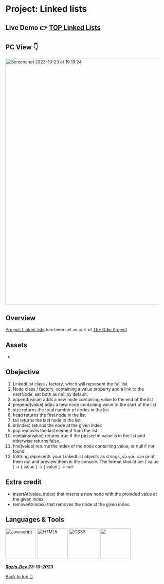 # Project: Linked lists

## Live Demo 👉 [TOP Linked Lists](https://github.com/curveservices/TOP-linked-lists)

## PC View 👇
<img width="808" alt="Screenshot 2023-10-23 at 19 10 24" src="https://github.com/curveservices/TOP-linked-lists/assets/101556296/8f7986fe-5412-43e4-a338-993a9ff2684c">


## Overview

[Project: Linked lists](https://www.theodinproject.com/lessons/javascript-linked-lists#solutions) has been set as part of [The Odin Project](https://www.theodinproject.com/)

## Assets

- 

## Obejective

1. LinkedList class / factory, which will represent the full list.
2. Node class / factory, containing a value property and a link to the nextNode, set both as null by default.
3. append(value) adds a new node containing value to the end of the list
4. prepend(value) adds a new node containing value to the start of the list
5. size returns the total number of nodes in the list
6. head returns the first node in the list
7. tail returns the last node in the list
8. at(index) returns the node at the given index
9. pop removes the last element from the list
10. contains(value) returns true if the passed in value is in the list and otherwise returns false.
11. find(value) returns the index of the node containing value, or null if not found.
12. toString represents your LinkedList objects as strings, so you can print them out and preview them in the console. The format should be: ( value ) -> ( value ) -> ( value ) -> null

## Extra credit
- insertAt(value, index) that inserts a new node with the provided value at the given index.
- removeAt(index) that removes the node at the given index.

## Languages & Tools

<a href="https://javascript.info/"><img width="100" alt="Javascript" src="https://cdn.jsdelivr.net/gh/devicons/devicon/icons/javascript/javascript-plain.svg" /></a> <a href="https://html.com/html5/"><img width="100" alt="HTML5" src="https://cdn.jsdelivr.net/gh/devicons/devicon/icons/html5/html5-plain-wordmark.svg" /></a> <a href="https://css3.com/"><img width="100" alt="CSS3" src="https://cdn.jsdelivr.net/gh/devicons/devicon/icons/css3/css3-plain-wordmark.svg" /></a> <img width="100" src="https://cdn.jsdelivr.net/gh/devicons/devicon/icons/git/git-original.svg" />
          


***<a href="https://twitter.com/Crypto_Rozla"> Rozla-Dev </a> 23-10-2023***


[Back to top 👆](#project-linked-lists)